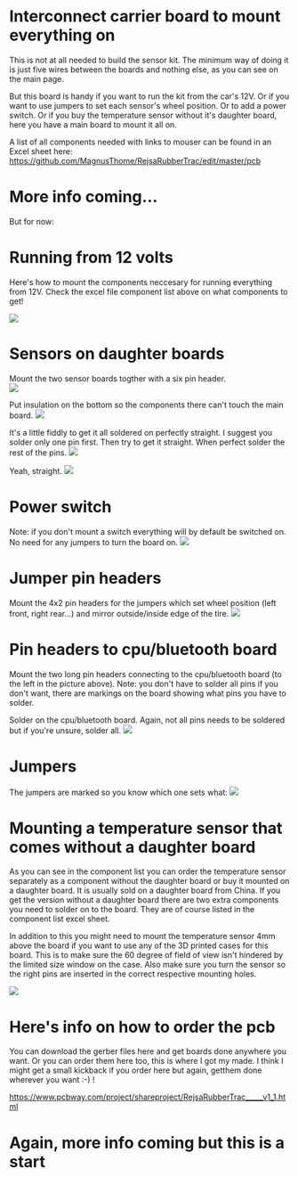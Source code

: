 # Interconnect carrier board to mount everything on

This is not at all needed to build the sensor kit. The minimum way of doing it is just five wires between the boards and nothing else, as you can see on the main page. 

But this board is handy if you want to run the kit from the car's 12V. Or if you want to use jumpers to set each sensor's wheel position. Or to add a power switch. Or if you buy the temperature sensor without it's daughter board, here you have a main board to mount it all on.

A list of all components needed with links to mouser can be found in an Excel sheet here:
https://github.com/MagnusThome/RejsaRubberTrac/edit/master/pcb

# More info coming...

But for now:

# Running from 12 volts

Here's how to mount the components neccesary for running everything from 12V. Check the excel file component list above on what components to get!

<img src="images/12V mounting.jpg">

# Sensors on daughter boards

Mount the two sensor boards togther with a six pin header.  
<img src="images/daughterboards/00.jpg">

Put insulation on the bottom so the components there can't touch the main board.
<img src="images/daughterboards/01.jpg">

It's a little fiddly to get it all soldered on perfectly straight. I suggest you solder only one pin first. Then try to get it straight. When perfect solder the rest of the pins.
<img src="images/daughterboards/02.jpg">

Yeah, straight.
<img src="images/daughterboards/03.jpg">

# Power switch 

Note: if you don't mount a switch everything will by default be switched on. No need for any jumpers to turn the board on.
<img src="images/daughterboards/04.jpg">

# Jumper pin headers

Mount the 4x2 pin headers for the jumpers which set wheel position (left front, right rear...) and mirror outside/inside edge of the tire.
<img src="images/daughterboards/05.jpg">

# Pin headers to cpu/bluetooth board

Mount the two long pin headers connecting to the cpu/bluetooth board (to the left in the picture above). Note: you don't have to solder all pins if you don't want, there are markings on the board showing what pins you have to solder.

Solder on the cpu/bluetooth board. Again, not all pins needs to be soldered but if you're unsure, solder all.
<img src="images/daughterboards/06.jpg">

# Jumpers

The jumpers are marked so you know which one sets what:
<img src="images/jumpersettings.jpg">

# Mounting a temperature sensor that comes __without__ a daughter board

As you can see in the component list you can order the temperature sensor separately as a component without the daughter board or buy it mounted on a daughter board. It is usually sold on a daughter board from China. If you get the version without a daughter board there are two extra components you need to solder on to the board. They are of course listed in the component list excel sheet.

In addition to this you might need to mount the temperature sensor 4mm above the board if you want to use any of the 3D printed cases for this board. This is to make sure the 60 degree of field of view isn't hindered by the limited size window on the case. Also make sure you turn the sensor so the right pins are inserted in the correct respective mounting holes.

<img src="images/separate%20temp%20sensor.jpg">

# Here's info on how to order the pcb

You can download the gerber files here and get boards done anywhere you want. Or you can order them here too, this is where I got my made. I think I might get a small kickback if you order here but again, getthem done wherever you want :-) !

https://www.pcbway.com/project/shareproject/RejsaRubberTrac_____v1_1.html

# Again, more info coming but this is a start
